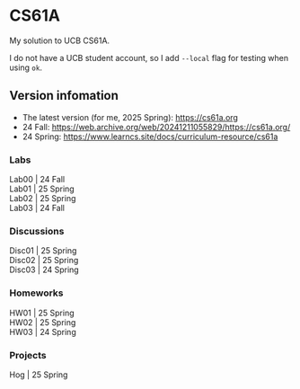 # CS61A
My solution to UCB CS61A. 

I do not have a UCB student account, so I add `--local` flag for testing when using `ok`.

## Version infomation
- The latest version (for me, 2025 Spring): https://cs61a.org 
- 24 Fall: https://web.archive.org/web/20241211055829/https://cs61a.org/
- 24 Spring: https://www.learncs.site/docs/curriculum-resource/cs61a
### Labs
Lab00  | 24 Fall  
Lab01  | 25 Spring  
Lab02  | 25 Spring  
Lab03  | 24 Fall  

### Discussions
Disc01 | 25 Spring  
Disc02 | 25 Spring  
Disc03 | 24 Spring  

### Homeworks
HW01   | 25 Spring  
HW02   | 25 Spring  
HW03   | 24 Spring  

### Projects
Hog    | 25 Spring  
